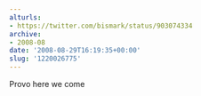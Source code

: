 ```yaml
---
alturls:
- https://twitter.com/bismark/status/903074334
archive:
- 2008-08
date: '2008-08-29T16:19:35+00:00'
slug: '1220026775'
---
```


Provo here we come

